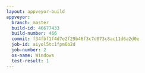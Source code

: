 ```yaml
---
layout: appveyor-build
appveyor:
  branch: master
  build-id: 46677433
  build-number: 466
  commit: f34fbf1f4d7e2f29b46f3c7d073c8ac11d6a2d0e
  job-id: aiyol5tc1fpm6b2d
  job-number: 2
  os-name: Windows
  test-result: 1
---
```

